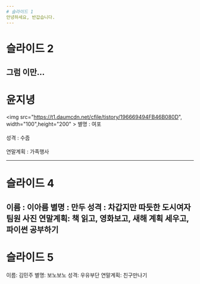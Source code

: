 ```yaml
---
# 슬라이드 1
안녕하세요, 반갑습니다.
---
```

# 슬라이드 2
그럼 이만...
---
# 윤지녕
<img src="https://t1.daumcdn.net/cfile/tistory/196669494FB46B080D", width="100",height="200" >
별명 : 여포 <br></br>
성격 : 수줍 <br></br>
연말계획 : 가족행사

---
# 슬라이드 4
이름 : 이아름
별명 : 만두
성격 : 차갑지만 따듯한 도시여자
팀원 사진
연말계획: 책 읽고, 영화보고, 새해 계획 세우고, 파이썬 공부하기
---
# 슬라이드 5
이름: 김민주
별명: 보노보노
성격: 우유부단
연말계획: 친구만나기
